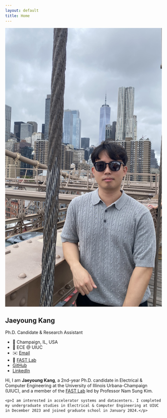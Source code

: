 ```yaml
---
layout: default
title: Home
---
```


<link
  rel="stylesheet"
  href="https://cdnjs.cloudflare.com/ajax/libs/font-awesome/6.4.2/css/all.min.css"
  integrity="sha512-pJYFQ5XJnEUgPHExMf+k6zkjIHPvXhTEJF6/+D06S0x0/KHWqPoE4d9DtGnaPJ2sgjdZPqJAKDl60lWlZfhtaQ=="
  crossorigin="anonymous"
  referrerpolicy="no-referrer"
/>
<link rel="stylesheet" href="/assets/css/style.css">

<div class="profile-container">
    <!-- LEFT COLUMN -->
    <div class="profile-sidebar">
        <img src="assets/img/profile_pic.jpg" alt="Jaeyoung Kang">
        <h2>Jaeyoung Kang</h2>
        <p>Ph.D. Candidate & Research Assistant</p>
        <ul>
            <li>📍 Champaign, IL, USA</li>
            <li>🏫 ECE @ UIUC</li>
            <li>✉️ <a href="mailto:jaeyoung@illinois.edu">Email</a></li>
            <li>🔗 <a href="https://fast.ece.illinois.edu/">FAST Lab</a></li>
            <li>
            <a href="https://github.com/Jae0504" target="_blank">
                <i class="fab fa-github"></i> GitHub
            </a>
            </li>
            <li>
            <a href="https://www.linkedin.com/in/jaeyoung-kang-653aa8250/" target="_blank">
                <i class="fab fa-linkedin"></i> LinkedIn
            </a>
            </li>
        </ul>
    </div>

  <!-- RIGHT COLUMN -->
  <div class="profile-main">
    <p>Hi, I am <strong>Jaeyoung Kang</strong>, a 2nd-year Ph.D. candidate in Electrical & Computer Engineering at the University of Illinois Urbana-Champaign (UIUC), and a member of the <a href="https://fast.ece.illinois.edu/">FAST Lab</a> led by Professor Nam Sung Kim.</p>

    <p>I am interested in accelerator systems and datacenters. I completed my undergraduate studies in Electrical & Computer Engineering at UIUC in December 2023 and joined graduate school in January 2024.</p>
  </div>
</div>